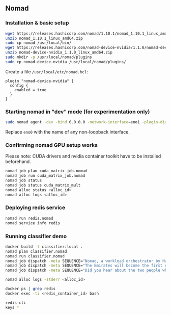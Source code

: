 ## Nomad

### Installation & basic setup

```bash
wget https://releases.hashicorp.com/nomad/1.10.1/nomad_1.10.1_linux_amd64.zip
unzip nomad_1.10.1_linux_amd64.zip
sudo cp nomad /usr/local/bin/
wget https://releases.hashicorp.com/nomad-device-nvidia/1.1.0/nomad-device-nvidia_1.1.0_linux_amd64.zip
unzip nomad-device-nvidia_1.1.0_linux_amd64.zip
sudo mkdir -p /usr/local/nomad/plugins
sudo cp nomad-device-nvidia /usr/local/nomad/plugins/
```

Create a file `/usr/local/etc/nomad.hcl`:

```hcl
plugin "nomad-device-nvidia" {
  config {
    enabled = true
  }
}
```

### Starting nomad in "dev" mode (for experimentation only)

```bash
sudo nomad agent -dev -bind 0.0.0.0 -network-interface=eno1 -plugin-dir=/usr/local/nomad/plugins -config=/usr/local/etc/nomad.hcl
```

Replace `eno0` with the name of any non-loopback interface.

### Confirming nomad GPU setup works

Please note: CUDA drivers and nvidia container toolkit have to be installed beforehand.

```bash
nomad job plan cuda_matrix_job.nomad
nomad job run cuda_matrix_job.nomad
nomad job status
nomad job status cuda_matrix_mult
nomad alloc status <alloc_id>
nomad alloc logs <alloc_id>
```

### Deploying redis service

```bash
nomad run redis.nomad
nomad service info redis
```

### Running classifier demo

```bash
docker build -t classifier:local .
nomad plan classifier.nomad
nomad run classifier.nomad
nomad job dispatch -meta SEQUENCE="Nomad, a workload orchestrator by HashiCorp, supports batch job scheduling with GPU support through its Docker driver" -meta LABELS="politics,technology,humor" classifier
nomad job dispatch -meta SEQUENCE="The Emirates will become the first country to deploy ChatGPT nationwide, OpenAI said. Every citizen and resident will soon have free access to ChatGPT Plus" -meta LABELS="politics,technology,humor" classifier
nomad job dispatch -meta SEQUENCE="Did you hear about the two people who stole a calendar? They each got six months." -meta LABELS="politics,technology,humor" classifier

nomad alloc logs -stderr <alloc_id>

docker ps | grep redis
docker exec -ti <redis_container_id> bash

redis-cli
keys *
```
